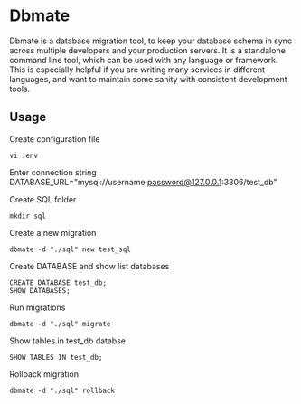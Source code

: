 # Dbmate
Dbmate is a database migration tool, to keep your database schema in sync across multiple developers and your production servers. It is a standalone command line tool, which can be used with any language or framework. This is especially helpful if you are writing many services in different languages, and want to maintain some sanity with consistent development tools.

## Usage
Create configuration file

```
vi .env
```

Enter connection string
DATABASE_URL="mysql://username:password@127.0.0.1:3306/test_db"

Create SQL folder
```
mkdir sql
```

Create a new migration 
```
dbmate -d "./sql" new test_sql
```

Create DATABASE and show list databases
```
CREATE DATABASE test_db;
SHOW DATABASES;
```

Run migrations
```
dbmate -d "./sql" migrate
```

Show tables in test_db databse
```
SHOW TABLES IN test_db;
```

Rollback migration
```
dbmate -d "./sql" rollback
```
